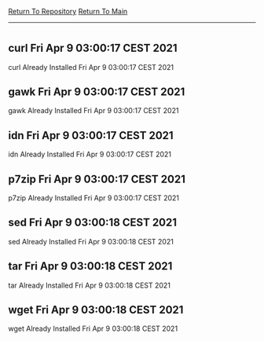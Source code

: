 [Return To Repository](https://github.com/bast69/piholeparser/)
[Return To Main](https://github.com/bast69/piholeparser/blob/master/RecentRunLogs/Mainlog.md)
____________________________________
# 
## curl Fri Apr  9 03:00:17 CEST 2021
curl Already Installed Fri Apr  9 03:00:17 CEST 2021
## gawk Fri Apr  9 03:00:17 CEST 2021
gawk Already Installed Fri Apr  9 03:00:17 CEST 2021
## idn Fri Apr  9 03:00:17 CEST 2021
idn Already Installed Fri Apr  9 03:00:17 CEST 2021
## p7zip Fri Apr  9 03:00:17 CEST 2021
p7zip Already Installed Fri Apr  9 03:00:17 CEST 2021
## sed Fri Apr  9 03:00:18 CEST 2021
sed Already Installed Fri Apr  9 03:00:18 CEST 2021
## tar Fri Apr  9 03:00:18 CEST 2021
tar Already Installed Fri Apr  9 03:00:18 CEST 2021
## wget Fri Apr  9 03:00:18 CEST 2021
wget Already Installed Fri Apr  9 03:00:18 CEST 2021
